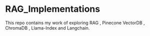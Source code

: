 # RAG_Implementations
This repo contains my work of exploring RAG , Pinecone VectorDB , ChromaDB , Llama-Index and Langchain. 

